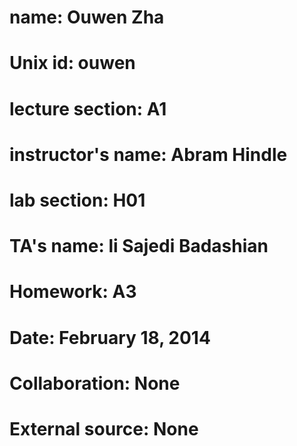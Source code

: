 # name:               Ouwen Zha
# Unix id:            ouwen
# lecture section:    A1
# instructor's name:  Abram Hindle
# lab section:        H01
# TA's name:          li Sajedi Badashian 
# Homework:           A3
# Date:               February 18, 2014
# Collaboration:      None
# External source:    None 




